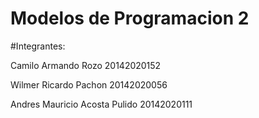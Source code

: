 # Modelos de Programacion 2

#Integrantes: 

Camilo Armando Rozo 20142020152

Wilmer Ricardo Pachon 20142020056

Andres Mauricio Acosta Pulido 20142020111
